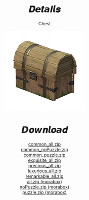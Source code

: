 <!--
> [!WARNING]  
> NOTE: this json is incomplete and not perfect!!! it may contain incorrect, duplicate, missing etc..
> upd: SOME chest that require world quest is not included! sorry! (4/2/2025: inclided now~)
-->
<body>
  <div align="center">
    <!--
    <a>common: unknown|exquisite: unknown|luxurious: unknown|precious: unknown|remarkable: unknown| morabox: unknown</a>
    -->
    <h1>𝑫𝙚𝒕𝙖𝒊𝙡𝒔</h1>
    <p>Chest</p>
    <img src=item.webp>
    <h1>𝘿𝒐𝙬𝒏𝙡𝒐𝙖𝒅</h1>
    <!-- common -->
    <a href="common/all/common_all.zip">common_all.zip</a></br>
    <a href="common/filter/noPuzzle/common_noPuzzle.zip">common_noPuzzle.zip</a></br>
    <a href="common/filter/puzzle/common_puzzle.zip">common_puzzle.zip</a></br>
    <!-- exquisite -->
    <a href="exquisite/exquisite_all.zip">exquisite_all.zip</a></br>
    <!-- precious -->
    <a href="precious/precious_all.zip">precious_all.zip</a></br>
    <!-- luxurious -->
    <a href="luxurious/luxurious_all.zip">luxurious_all.zip</a></br>
    <!-- remarkable -->
    <a href="remarkable/remarkable_all.zip">remarkable_all.zip</a></br>
    <!-- morabox -->
    <a href="morabox/all/morabox_all.zip">all.zip (morabox)</a></br>
    <a href="morabox/filter/noPuzzle/morabox_noPuzzle.zip">noPuzzle.zip (morabox)</a></br>
    <a href="morabox/filter/puzzle/morabox_puzzle.zip">puzzle.zip (morabox)</a></br>
    <!--
    <a href="morabox/filter/warriorChallenge/warriorChallenge.zip">warriorChallenge.zip</a></br>
    -->
  </div>
</body>
